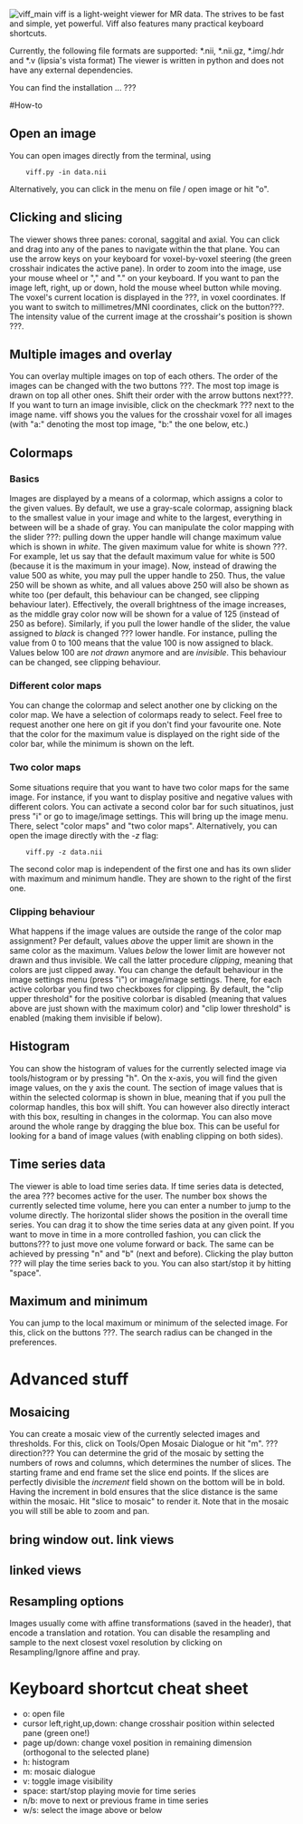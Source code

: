 ![viff_main](https://github.com/lipsia-fmri/viff/blob/master/docs/viff.png)
viff is a light-weight viewer for MR data. The strives to be fast and simple, yet powerful. Viff also features many practical keyboard shortcuts.


Currently, the following file formats are supported:
*.nii,
*.nii.gz,
*.img/.hdr and
*.v (lipsia's vista format)
The viewer is written in python and does not have any external dependencies.


You can find the installation ... ???


#How-to

## Open an image
You can open images directly from the terminal, using

        viff.py -in data.nii

Alternatively, you can click in the menu on file / open image or hit "o".


## Clicking and slicing
The viewer shows three panes: coronal, saggital and axial. You can click and drag into any of the panes to navigate within the that plane. You can use the arrow keys on your keyboard for voxel-by-voxel steering (the green crosshair indicates the active pane).
In order to zoom into the image, use your mouse wheel or "," and "." on your keyboard.
If you want to pan the image left, right, up or down, hold the mouse wheel button while moving.
The voxel's current location is displayed in the ???, in voxel coordinates. If you want to switch to millimetres/MNI coordinates, click on the button???. The intensity value of the current image at the crosshair's position is shown ???.

## Multiple images and overlay
You can overlay multiple images on top of each others. The order of the images can be changed with the two buttons ???. The most top image is drawn on top all other ones. Shift their order with the arrow buttons next???. If you want to turn an image invisible, click on the checkmark ??? next to the image name. viff shows you the values for the crosshair voxel for all images (with "a:" denoting the most top image, "b:" the one below, etc.)

## Colormaps
### Basics
Images are displayed by a means of a colormap, which assigns a color to the given values. By default, we use a gray-scale colormap, assigning black to the smallest value in your image and white to the largest, everything in between will be a shade of gray. You can manipulate the color mapping with the slider ???: pulling down the upper handle will change maximum value which is shown in *white*. The given maximum value for white is shown ???. For example, let us say that the default maximum value for white is 500 (because it is the maximum in your image). Now, instead of drawing the value 500 as white, you may pull the upper handle to 250. Thus, the value 250 will be shown as white, and all values above 250 will also be shown as white too (per default, this behaviour can be changed, see clipping behaviour later). Effectively, the overall brightness of the image increases, as the middle gray color now will be shown for a value of 125 (instead of 250 as before). Similarly, if you pull the lower handle of the slider, the value assigned to *black* is changed ??? lower handle. For instance, pulling the value from 0 to 100 means that the value 100 is now assigned to black. Values below 100 are *not drawn* anymore and are *invisible*. This behaviour can be changed, see clipping behaviour.

### Different color maps
You can change the colormap and select another one by clicking on the color map. We have a selection of colormaps ready to select. Feel free to request another one here on git if you don't find your favourite one. Note that the color for the maximum value is displayed on the right side of the color bar, while the minimum is shown on the left.

### Two color maps
Some situations require that you want to have two color maps for the same image. For instance, if you want to display positive and negative values with different colors. You can activate a second color bar for such situatinos, just press "i" or go to image/image settings. This will bring up the image menu. There, select "color maps" and "two color maps".
Alternatively, you can open the image directly with the *-z* flag:

        viff.py -z data.nii


The second color map is independent of the first one and has its own slider with maximum and minimum handle. They are shown to the right of the first one.

### Clipping behaviour
What happens if the image values are outside the range of the color map assignment? Per default, values *above* the upper limit are shown in the same color as the maximum. Values *below* the lower limit are however not drawn and thus invisible. We call the latter procedure *clipping*, meaning that colors are just clipped away. You can change the default behaviour in the image settings menu (press "i") or image/image settings. There, for each active colorbar you find two checkboxes for clipping. By default, the "clip upper threshold" for the positive colorbar is disabled (meaning that values above are just shown with the maximum color) and "clip lower threshold" is enabled (making them invisible if below).


## Histogram
You can show the histogram of values for the currently selected image via tools/histogram or by pressing "h". On the x-axis, you will find the given image values, on the y axis the count. The section of image values that is within the selected colormap is shown in blue, meaning that if you pull the colormap handles, this box will shift. You can however also directly interact with this box, resulting in changes in the colormap. You can also move around the whole range by dragging the blue box.  This can be useful for looking for a band of image values (with enabling clipping on both sides).

## Time series data
The viewer is able to load time series data. If time series data is detected, the area ??? becomes active for the user. The number box shows the currently selected time volume, here you can enter a number to jump to the volume directly. The horizontal slider shows the position in the overall time series. You can drag it to show the time series data at any given point. If you want to move in time in a more controlled fashion, you can click the buttons??? to just move one volume forward or back. The same can be achieved by pressing "n" and "b" (next and before). Clicking the play button ??? will play the time series back to you. You can also start/stop it by hitting "space".

## Maximum and minimum
You can jump to the local maximum or minimum of the selected image. For this, click on the buttons ???. The search radius can be changed in the preferences.



# Advanced stuff

## Mosaicing
You can create a mosaic view of the currently selected images and thresholds. For this, click on Tools/Open Mosaic Dialogue or hit "m". ???direction??? You can determine the grid of the mosaic by setting the numbers of rows and columns, which determines the number of slices. The starting frame and end frame set the slice end points. If the slices are perfectly divisible the *increment* field shown on the bottom will be in bold. Having the increment in bold ensures that the slice distance is the same within the mosaic. Hit "slice to mosaic" to render it. Note that in the mosaic you will still be able to zoom and pan.

## bring window out. link views

## linked views

## Resampling options
Images usually come with affine transformations (saved in the header), that encode a translation and rotation. You can disable the resampling and sample to the next closest voxel resolution by clicking on Resampling/Ignore affine and pray.




# Keyboard shortcut cheat sheet
* o: open file
* cursor left,right,up,down: change crosshair position within selected pane (green one!)
* page up/down: change voxel position in remaining dimension (orthogonal to the selected plane)
* h: histogram
* m: mosaic dialogue
* v: toggle image visibility
* space: start/stop playing movie for time series
* n/b: move to next or previous frame in time series
* w/s: select the image above or below
